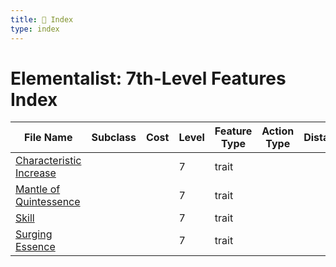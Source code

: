 ```yaml
---
title: 📑 Index
type: index
---
```


# Elementalist: 7th-Level Features Index

| File Name                                               | Subclass | Cost | Level | Feature Type | Action Type | Distance | Target |
| ------------------------------------------------------- | -------- | ---- | ----- | ------------ | ----------- | -------- | ------ |
| [Characteristic Increase](../Characteristic%20Increase) |          |      | 7     | trait        |             |          |        |
| [Mantle of Quintessence](../Mantle%20of%20Quintessence) |          |      | 7     | trait        |             |          |        |
| [Skill](../Skill)                                       |          |      | 7     | trait        |             |          |        |
| [Surging Essence](../Surging%20Essence)                 |          |      | 7     | trait        |             |          |        |
